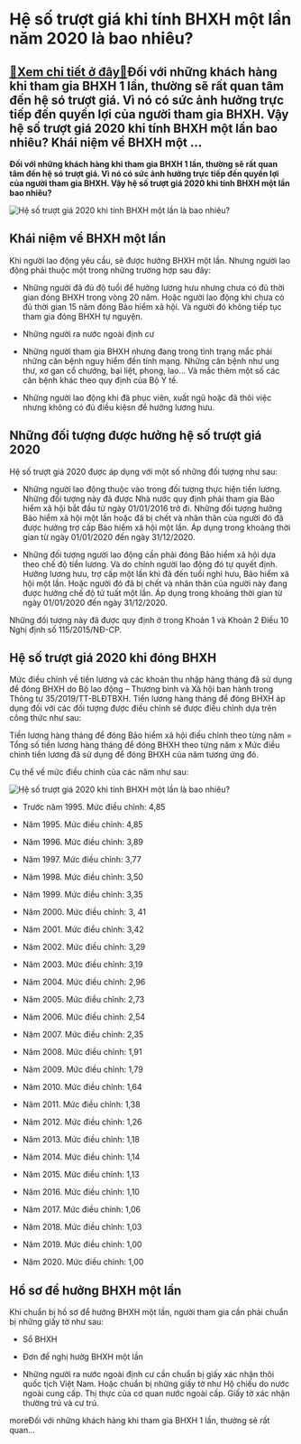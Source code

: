 Hệ số trượt giá khi tính BHXH một lần năm 2020 là bao nhiêu?
============================================================

[:gift:Xem chi tiết ở đây:gift:](https://hddtvn.com/he-so-truot-gia-khi-tinh-bhxh-mot-lan-nam-2020-la-bao-nhieu/)Đối với những khách hàng khi tham gia BHXH 1 lần, thường sẽ rất quan tâm đến hệ só trượt giá. Vì nó có sức ảnh hưởng trực tiếp đến quyền lợi của người tham gia BHXH. Vậy hệ số trượt giá 2020 khi tính BHXH một lần bao nhiêu? Khái niệm về BHXH một …
-------------------------------------------------------------------------------------------------------------------------------------------------------------------------------------------------------------------------------------------------------

**Đối với những khách hàng khi tham gia BHXH 1 lần, thường sẽ rất quan tâm đến hệ só trượt giá. Vì nó có sức ảnh hưởng trực tiếp đến quyền lợi của người tham gia BHXH. Vậy hệ số trượt giá 2020 khi tính BHXH một lần bao nhiêu?**


![Hệ số trượt giá 2020 khi tính BHXH một lần là bao nhiêu?](https://hddtvn.com/wp-content/uploads/2021/01/71525727.jpg)


Khái niệm về BHXH một lần
-------------------------


Khi người lao động yêu cầu, sẽ được hưởng BHXH một lần. Nhưng người lao động phải thuộc một trong những trường hợp sau đây:




* Những người đã đủ độ tuổi để hưởng lương hưu nhưng chưa có đủ thời gian đóng BHXH trong vòng 20 năm. Hoặc người lao động khi chưa có đủ thời gian 15 năm đóng Bảo hiểm xã hội. Và người đó không tiếp tục tham gia đóng BHXH tự nguyện.

* Những người ra nước ngoài định cư

* Những người tham gia BHXH nhưng đang trong tình trạng mắc phải những căn bệnh nguy hiểm đến tính mạng. Những căn bệnh như ung thư, xơ gan cổ chướng, bại liệt, phong, lao… Và mắc thêm một số các căn bệnh khác theo quy định của Bộ Y tế.

* Những người lao động khi đã phục viên, xuất ngũ hoặc đã thôi việc nhưng không có đủ điều kiệsn để hưởng lương hưu.



Những đối tượng được hưởng hệ số trượt giá 2020
-----------------------------------------------


Hệ số trượt giá 2020 được áp dụng với một số những đối tượng như sau:




* Những người lao động thuộc vào trong đối tượng thực hiện tiền lương. Những đối tượng này đã được Nhà nước quy định phải tham gia Bảo hiểm xã hội bắt đầu từ ngày 01/01/2016 trở đi. Những đối tượng hưởng Bảo hiểm xã hội một lần hoặc đã bị chết và nhân thân của người đó đã được hưởng trợ cấp Bảo hiểm xã hội một lần. Áp dụng trong khoảng thời gian từ ngày 01/01/2020 đến ngày 31/12/2020.

* Những đối tượng người lao động cần phải đóng Bảo hiểm xã hội dựa theo chế độ tiền lương. Và do chính người lao động đó tự quyết định. Hưởng lương hưu, trợ cấp một lần khi đã đến tuổi nghỉ hưu, Bảo hiểm xã hội một lần. Hoặc người đó đã bị chết và nhân thân của người này đang được hưởng chế độ tử tuất một lần. Áp dụng trong khoảng thời gian từ ngày 01/01/2020 đến ngày 31/12/2020.



Những đối tượng này đã được quy định ở trong Khoản 1 và Khoản 2 Điều 10 Nghị định số 115/2015/NĐ-CP.


Hệ số trượt giá 2020 khi đóng BHXH
----------------------------------


Mức điều chỉnh về tiền lương và các khoản thu nhập hàng tháng đã sử dụng để đóng BHXH do Bộ lao động – Thương binh và Xã hội ban hành trong Thông tư 35/2019/TT-BLĐTBXH. Tiền lương hàng tháng để đóng BHXH áp dụng đối với các đối tượng được điều chỉnh sẽ được điều chỉnh dựa trên công thức như sau:


Tiền lương hàng tháng để đóng Bảo hiểm xã hội điều chỉnh theo từng năm = Tổng số tiền lương hàng tháng để đóng BHXH theo từng năm x Mức điều chỉnh tiền lương đã sử dụng để đóng BHXH của năm tương ứng đó.


Cụ thể về mức điều chỉnh của các năm như sau:


![Hệ số trượt giá 2020 khi tính BHXH một lần là bao nhiêu?](https://hddtvn.com/wp-content/uploads/2021/01/85242386.jpg)




* Trước năm 1995. Mức điều chỉnh: 4,85

* Năm 1995. Mức điều chỉnh: 4,85

* Năm 1996. Mức điều chỉnh: 3,89

* Năm 1997. Mức điều chỉnh: 3,77

* Năm 1998. Mức điều chỉnh: 3,50

* Năm 1999. Mức điều chỉnh: 3,35

* Năm 2000. Mức điều chỉnh: 3, 41

* Năm 2001. Mức điều chỉnh: 3,42

* Năm 2002. Mức điều chỉnh: 3,29

* Năm 2003. Mức điều chỉnh: 3,19

* Năm 2004. Mức điều chỉnh: 2,96

* Năm 2005. Mức điều chỉnh: 2,73

* Năm 2006. Mức điều chỉnh: 2,54

* Năm 2007. Mức điều chỉnh: 2,35

* Năm 2008. Mức điều chỉnh: 1,91

* Năm 2009. Mức điều chỉnh: 1,79

* Năm 2010. Mức điều chỉnh: 1,64

* Năm 2011. Mức điều chỉnh: 1,38

* Năm 2012. Mức điều chỉnh: 1,26

* Năm 2013. Mức điều chỉnh: 1,18

* Năm 2014. Mức điều chỉnh: 1,14

* Năm 2015. Mức điều chỉnh: 1,13

* Năm 2016. Mức điều chỉnh: 1,10

* Năm 2017. Mức điều chỉnh: 1,06

* Năm 2018. Mức điều chỉnh: 1,03

* Năm 2019. Mức điều chỉnh: 1,00

* Năm 2020. Mức điều chỉnh: 1,00



Hồ sơ để hưởng BHXH một lần
---------------------------


Khi chuẩn bị hồ sơ để hưởng BHXH một lần, người tham gia cần phải chuẩn bị những giấy tờ như sau:




* Sổ BHXH

* Đơn để nghị hưởg BHXH một lần

* Những người ra nước ngoài định cư cần chuẩn bị giấy xác nhận thôi quốc tịch Việt Nam. Hoặc chuẩn bị những giấy tờ như Hộ chiếu do nước ngoài cung cấp. Thị thực của cơ quan nước ngoài cấp. Giấy tờ xác nhận thường trú và cư trú.



moreĐối với những khách hàng khi tham gia BHXH 1 lần, thường sẽ rất quan…


